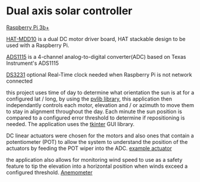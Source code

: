 # Dual axis solar controller
[Raspberry Pi 3b+](https://www.raspberrypi.org/products/raspberry-pi-3-model-b-plus/) 

[HAT-MDD10](http://www.cytron.com.my/p-HAT-MDD10) is a dual DC motor driver board, HAT stackable design to be used with a Raspberry Pi.

[ADS1115](https://wiki.seeedstudio.com/4-Channel_16-Bit_ADC_for_Raspberry_Pi-ADS1115/) is a 4-channel analog-to-digital converter(ADC) based on Texas Instrument's ADS1115

[DS3231](https://www.amazon.com/dp/B07RYT1KLH) optional Real-Time clock needed when Raspberry Pi is not network connected

this project uses time of day to determine what orientation the sun is at for a configured lat / long, 
by using the [pvlib library](https://github.com/pvlib/pvlib-python),
this application then independantly controls each motor, elevation and / or azimuth to move them to stay in alignment throughout the day.
Each minute the sun position is compared to a configured error threshold to determine if repositioning is needed.
The application uses the [tkinter](https://docs.python.org/3/library/tkinter.html) GUI library.

DC linear actuators were chosen for the motors and also ones that contain a potentiometer (POT) to allow the system to understand the position of the actuators
by feeding the POT wiper into the ADC.
[example actuator](https://www.amazon.com/gp/product/B00NVI7NA8/)

the application also allows for monitoring wind speed to use as a safety feature to tip the elevation into a horizontal position when winds exceed a configured threshold.
[Anemometer](https://www.adafruit.com/product/1733)
